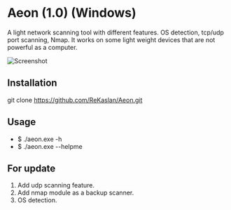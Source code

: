 # Aeon (1.0) (Windows)

A light network scanning tool with different features. OS detection, tcp/udp port scanning, Nmap. It works on some light weight devices 
that are not powerful as a computer.

![Screenshot](https://github.com/ReKaslan/Aeon/images/Screenshot_help.png)

## Installation
git clone https://github.com/ReKaslan/Aeon.git

## Usage
* $ ./aeon.exe -h 
* $ ./aeon.exe --helpme

## For update
1. Add udp scanning feature.
2. Add nmap module as a backup scanner.
3. OS detection.

